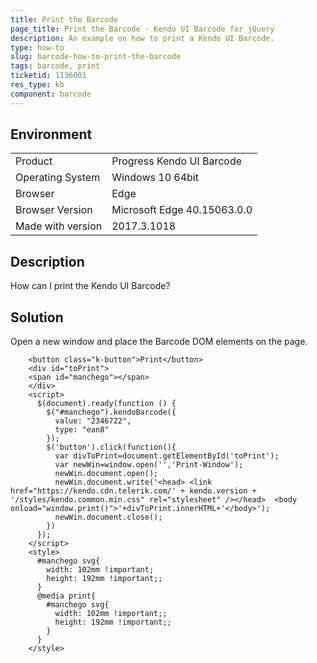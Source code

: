 ```yaml
---
title: Print the Barcode
page_title: Print the Barcode - Kendo UI Barcode for jQuery
description: An example on how to print a Kendo UI Barcode.
type: how-to
slug: barcode-how-to-print-the-barcode
tags: barcode, print
ticketid: 1136001
res_type: kb
component: barcode
---
```


## Environment

<table>
 <tr>
  <td>Product</td>
  <td>Progress Kendo UI Barcode</td>
 </tr>
 <tr>
  <td>Operating System</td>
  <td>Windows 10 64bit</td>
 </tr>
 <tr>
  <td>Browser</td>
  <td>Edge</td>
 </tr>
 <tr>
  <td>Browser Version</td>
  <td>Microsoft Edge 40.15063.0.0</td>
 </tr> <tr>
  <td>Made with version</td>
  <td>2017.3.1018</td>
 </tr>
</table>


## Description

How can I print the Kendo UI Barcode?

## Solution

Open a new window and place the Barcode DOM elements on the page.

```dojo
    <button class="k-button">Print</button>
    <div id="toPrint">
    <span id="manchego"></span>
    </div>
    <script>
      $(document).ready(function () {
        $("#manchego").kendoBarcode({
          value: "2346722",
          type: "ean8"            
        });
        $('button').click(function(){
          var divToPrint=document.getElementById('toPrint');
          var newWin=window.open('','Print-Window');
          newWin.document.open();
          newWin.document.write('<head> <link href="https://kendo.cdn.telerik.com/' + kendo.version + '/styles/kendo.common.min.css" rel="stylesheet" /></head>  <body onload="window.print()">'+divToPrint.innerHTML+'</body>');
          newWin.document.close();
        })
      });
    </script>
    <style>
      #manchego svg{
        width: 102mm !important;
        height: 192mm !important;;
      }
      @media print{
        #manchego svg{
          width: 102mm !important;;
          height: 192mm !important;;
        }  
      }           
    </style>
```
